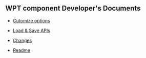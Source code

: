 ## WPT component Developer's Documents 


* [Cutomize options](./customize.md)

* [Load & Save APIs](./api.md)

* [Changes](./CHANGES.md)

* [Readme](../README.md)

